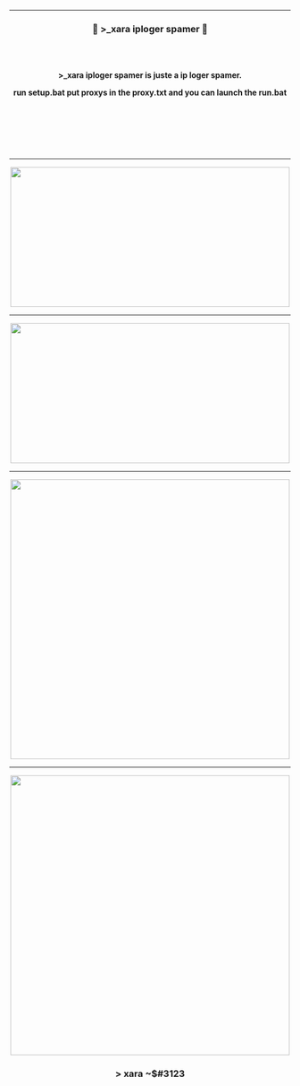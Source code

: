 -----

### <p align="center">💨 >_xara iploger spamer 💨</p>

<br><br>
<p align="center">
<strong>
>_xara iploger spamer is juste a ip loger spamer.
<br>
  

<p align="center">run setup.bat put proxys in the proxy.txt and you can launch the run.bat<p\>
  
<br><br><br>
</strong>
</p>
<br>

-----

<p align="center">
<img src="https://cdn.discordapp.com/attachments/989634267799781376/1030550209899528272/unknown.png", width="500", height="250">
</p>

-----

<p align="center">
<img src="https://cdn.discordapp.com/attachments/989634267799781376/1030550439348932688/unknown.png", width="500", height="250">
</p>

-----

<p align="center">
<img src="https://cdn.discordapp.com/attachments/989634267799781376/1030550490083233832/unknown.png", width="500", height="500">
</p>

-----

<p align="center">
<img src="https://cdn.discordapp.com/attachments/989634267799781376/1030550698657591386/unknown.png", width="500", height="500">
</p>


### <p align="center">> xara ~$#3123</p>
